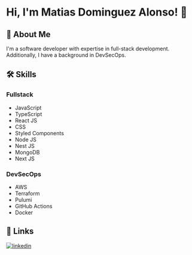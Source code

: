 # Hi, I'm Matias Dominguez Alonso! 👋

## 🚀 About Me
I'm a software developer with expertise in full-stack development. Additionally, I have a background in DevSecOps.

## 🛠 Skills
### Fullstack
- JavaScript
- TypeScript
- React JS
- CSS
- Styled Components
- Node JS
- Nest JS
- MongoDB
- Next JS

### DevSecOps
- AWS
- Terraform
- Pulumi
- GitHub Actions
- Docker

## 🔗 Links
[![linkedin](https://img.shields.io/badge/linkedin-0A66C2?style=for-the-badge&logo=linkedin&logoColor=white)](https://www.linkedin.com/in/matias-dom%C3%ADnguez-alonso-5759b8237/)
